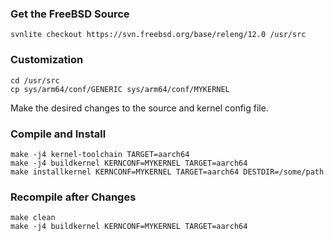 ### Get the FreeBSD Source
```shell-script
svnlite checkout https://svn.freebsd.org/base/releng/12.0 /usr/src
```

### Customization
```shell-script
cd /usr/src
cp sys/arm64/conf/GENERIC sys/arm64/conf/MYKERNEL
```

Make the desired changes to the source and kernel config file.

### Compile and Install
```shell-script
make -j4 kernel-toolchain TARGET=aarch64
make -j4 buildkernel KERNCONF=MYKERNEL TARGET=aarch64
make installkernel KERNCONF=MYKERNEL TARGET=aarch64 DESTDIR=/some/path
```

### Recompile after Changes
```shell-script
make clean
make -j4 buildkernel KERNCONF=MYKERNEL TARGET=aarch64
```
